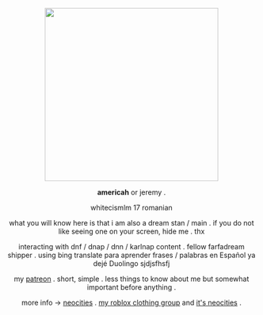 <p align="center">
<img width="350" src="https://i.postimg.cc/vT66w7hz/adafdfadw2.png">

<p align="center">
<strong>americah</strong> or jeremy .
<p align="center"> whitecismlm 17 romanian
<p align="center">what you will know here is that i am also a dream stan / main . if you do not like seeing one on your screen, hide me . thx
<p align="center">interacting with dnf / dnap / dnn / karlnap content . fellow farfadream shipper . using bing translate para aprender frases / palabras en Español ya dejé Duolingo sjdjsfhsfj
<p align="center"> my <a href="https://patreon.com/dnfer/about">patreon</a> . short, simple . less things to know about me but somewhat important before anything .
<p align="center"> more info -> <a href="https://mwii.neocities.org">neocities</a> . <a href="https://www.roblox.com/groups/15077806/america-angels#!/store">my roblox clothing group</a> and <a href="https://aangels.neocities.org">it's neocities</a> .
